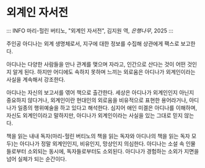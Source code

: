 # 외계인 자서전

::: INFO
마리-헐린 버티노, "외계인 자서전", 김지원 역, _은행나무_, 2025
:::

주인공 아디나는 외계 생명체로서, 지구에 대한 정보를 수집해 상관에게 팩스로 보고한다.

아디나는 다양한 사람들을 만나 관계를 맺으며 자라고, 인간으로 산다는 것이 어떤 것인지 알게 된다. 하지만 어디에도 속하지 못하며 느끼는 외로움은 아디나가 외계인이라는 사실을 계속해서 강조한다.

아디나는 자신의 보고서를 엮어 책으로 출간한다. 세상은 아디나가 외계인인지 아닌지 중요하지 않다거나, 외계인이란 현대인의 외로움을 비유적으로 표현한 용어라거나, 아디나가 일종의 행위예술을 하고 있다고 해석한다. 심지어 애인 미겔은 아디나를 이해하며, 자신도 외계인이라고 말하지만, 아디나가 외계인이라는 사실을 있는 그대로 믿지 않는다. 

책을 읽는 내내 독자(마리-헐린 버티노의 책을 읽는 독자와 아디나의 책을 읽는 독자 모두)는 아디나가 정말 외계인인지, 비유인지, 망상인지 의심한다. 아디나는 소설 속 인물들로부터 소외되는 동시에, 독자들로부터도 소외된다. 아디나가 경험하는 소외가 지면을 넘어 실체가 되는 순간이다.

